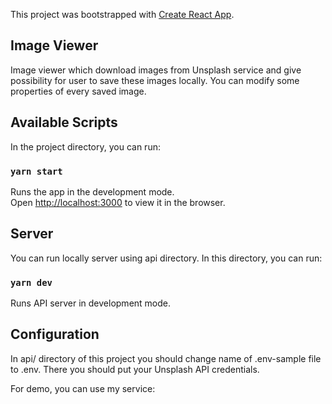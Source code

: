 This project was bootstrapped with [Create React App](https://github.com/facebook/create-react-app).

## Image Viewer

Image viewer which download images from Unsplash service and give possibility for user to save these images locally. You can modify some properties of every saved image.

## Available Scripts

In the project directory, you can run:

### `yarn start`

Runs the app in the development mode.<br />
Open [http://localhost:3000](http://localhost:3000) to view it in the browser.

## Server

You can run locally server using api directory. In this directory, you can run:

### `yarn dev`

Runs API server in development mode.

## Configuration

In api/ directory of this project you should change name of .env-sample file to .env.
There you should put your Unsplash API credentials.

For demo, you can use my service: 